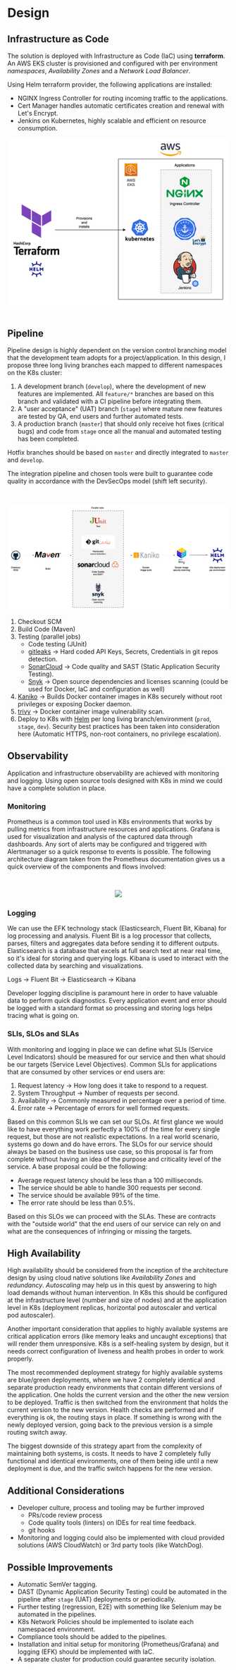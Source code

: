 # Design

## Infrastructure as Code

The solution is deployed with Infrastructure as Code (IaC) using **terraform**. An AWS EKS cluster is provisioned and configured with per environment _namespaces_, _Availability Zones_ and a _Network Load Balancer_.

Using Helm terraform provider, the following applications are installed:

- NGINX Ingress Controller for routing incoming traffic to the applications.
- Cert Manager handles automatic certificates creation and renewal with Let's Encrypt.
- Jenkins on Kubernetes, highly scalable and efficient on resource consumption.

![IaC](images/iac.png)
&nbsp;

## Pipeline

Pipeline design is highly dependent on the version control branching model that the development team adopts for a project/application. In this design, I propose three long living branches each mapped to different namespaces on the K8s cluster:

1. A development branch (`develop`), where the development of new features are implemented. All `feature/*` branches are based on this branch and validated with a CI pipeline before integrating them.
1. A "user acceptance" (UAT) branch (`stage`) where mature new features are tested by QA, end users and further automated tests.
1. A production branch (`master`) that should only receive hot fixes (critical bugs) and code from `stage` once all the manual and automated testing has been completed.

Hotfix branches should be based on `master` and directly integrated to `master` and `develop`.

The integration pipeline and chosen tools were built to guarantee code quality in accordance with the DevSecOps model (shift left security).

&nbsp;

![Pipeline](images/pipeline.png)

1. Checkout SCM
1. Build Code (Maven)
1. Testing (parallel jobs)
   - Code testing (JUnit)
   - [gitleaks](https://github.com/zricethezav/gitleaks) -> Hard coded API Keys, Secrets, Credentials in git repos detection.
   - [SonarCloud](https://sonarcloud.io/) -> Code quality and SAST (Static Application Security Testing).
   - [Snyk](https://snyk.io) -> Open source dependencies and licenses scanning (could be used for Docker, IaC and configuration as well)
1. [Kaniko](https://github.com/GoogleContainerTools/kaniko) -> Builds Docker container images in K8s securely without root privileges or exposing Docker daemon.
1. [trivy](https://github.com/aquasecurity/trivy) -> Docker container image vulnerability scan.
1. Deploy to K8s with [Helm](https://helm.sh) per long living branch/environment (`prod`, `stage`, `dev`). Security best practices has been taken into consideration here (Automatic HTTPS, non-root containers, no privilege escalation).

## Observability

Application and infrastructure observability are achieved with monitoring and logging. Using open source tools designed with K8s in mind we could have a complete solution in place.

### Monitoring

Prometheus is a common tool used in K8s environments that works by pulling metrics from infrastructure resources and applications. Grafana is used for visualization and analysis of the captured data through dashboards. Any sort of alerts may be configured and triggered with Alertmanager so a quick response to events is possible. The following architecture diagram taken from the Prometheus documentation gives us a quick overview of the components and flows involved:

&nbsp;

<p align="center">
  <img src="https://prometheus.io/assets/architecture.png" width="70%" />
</p>

### Logging

We can use the EFK technology stack (Elasticsearch, Fluent Bit, Kibana) for log processing and analysis. Fluent Bit is a log processor that collects, parses, filters and aggregates data before sending it to different outputs. Elasticsearch is a database that excels at full search text at near real time, so it's ideal for storing and querying logs. Kibana is used to interact with the collected data by searching and visualizations.

Logs -> Fluent Bit -> Elasticsearch -> Kibana

Developer logging discipline is paramount here in order to have valuable data to perform quick diagnostics. Every application event and error should be logged with a standard format so processing and storing logs helps tracing what is going on.

### SLIs, SLOs and SLAs

With monitoring and logging in place we can define what SLIs (Service Level Indicators) should be measured for our service and then what should be our targets (Service Level Objectives). Common SLIs for applications that are consumed by other services or end users are:

1. Request latency -> How long does it take to respond to a request.
1. System Throughput -> Number of requests per second.
1. Availability -> Commonly measured in percentage over a period of time.
1. Error rate -> Percentage of errors for well formed requests.

Based on this common SLIs we can set our SLOs. At first glance we would like to have everything work perfectly a 100% of the time for every single request, but those are not realistic expectations. In a real world scenario, systems go down and do have errors. The SLOs for our service should always be based on the business use case, so this proposal is far from complete without having an idea of the purpose and criticality level of the service. A base proposal could be the following:

- Average request latency should be less than a 100 milliseconds.
- The service should be able to handle 300 requests per second.
- The service should be available 99% of the time.
- The error rate should be less than 0.5%.

Based on this SLOs we can proceed with the SLAs. These are contracts with the "outside world" that the end users of our service can rely on and what are the consequences of infringing or missing the targets.

## High Availability

High availability should be considered from the inception of the architecture design by using cloud native solutions like _Availability Zones_ and _redundancy_.
_Autoscaling_ may help us in this quest by answering to high load demands without human intervention. In K8s this should be configured at the infrastructure level (number and size of nodes) and at the application level in K8s (deployment replicas, horizontal pod autoscaler and vertical pod autoscaler).

Another important consideration that applies to highly available systems are critical application errors (like memory leaks and uncaught exceptions) that will render them unresponsive. K8s is a self-healing system by design, but it needs correct configuration of liveness and health probes in order to work properly.

The most recommended deployment strategy for highly available systems are blue/green deployments, where we have 2 completely identical and separate production ready environments that contain different versions of the application. One holds the current version and the other the new version to be deployed. Traffic is then switched from the environment that holds the current version to the new version. Health checks are performed and if everything is ok, the routing stays in place. If something is wrong with the newly deployed version, going back to the previous version is a simple routing switch away.

The biggest downside of this strategy apart from the complexity of maintaining both systems, is costs. It needs to have 2 completely fully functional and identical environments, one of them being idle until a new deployment is due, and the traffic switch happens for the new version.

## Additional Considerations

- Developer culture, process and tooling may be further improved
  - PRs/code review process
  - Code quality tools (linters) on IDEs for real time feedback.
  - git hooks
- Monitoring and logging could also be implemented with cloud provided solutions (AWS CloudWatch) or 3rd party tools (like WatchDog).

## Possible Improvements

- Automatic SemVer tagging.
- DAST (Dynamic Application Security Testing) could be automated in the pipeline after `stage` (UAT) deployments or periodically.
- Further testing (regression, E2E) with something like Selenium may be automated in the pipelines.
- K8s Network Policies should be implemented to isolate each namespaced environment.
- Compliance tools should be added to the pipelines.
- Installation and initial setup for monitoring (Prometheus/Grafana) and logging (EFK) should be implemented with IaC.
- A separate cluster for production could guarantee security isolation.
